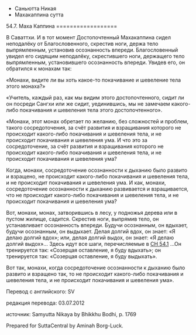 









* Саньютта Никая
* Махакаппина сутта


54\.7\. Маха Каппина
\=\=\=\=\=\=\=\=\=\=\=\=\=\=\=\=\=\=



В Саваттхи\. И в тот момент Достопочтенный Махакаппина сидел неподалёку от Благословенного, скрестив ноги, держа тело выпрямленным, установив осознанность впереди\. Благословенный увидел его сидящим неподалёку, скрестившего ноги, держащего тело выпрямленным, установившего осознанность впереди\. Увидев его, он обратился к монахам так:


«Монахи, видите ли вы хоть какое\-то покачивание и шевеление тела этого монаха?»


«Учитель, каждый раз, как мы видим этого достопочтенного, сидит ли он посреди Сангхи или же сидит, уединившись, мы не замечаем какого\-либо покачивания и шевеления тела этого достопочтенного»\.


«Монахи, этот монах обретает по желанию, без сложностей и проблем, такого сосредоточения, за счёт развития и взращивания которого не происходит какого\-либо покачивания и шевеления тела, и не происходит покачивания и шевеления ума\. И что это за сосредоточение, за счёт развития и взращивания которого не происходит какого\-либо покачивания и шевеления тела, и не происходит покачивания и шевеления ума?


Когда, монахи, сосредоточение осознанности к дыханию было развито и взращено, не происходит какого\-либо покачивания и шевеления тела, и не происходит покачивания и шевеления ума\. И как, монахи, сосредоточение осознанности к дыханию развивается и взращивается, что не происходит какого\-либо покачивания и шевеления тела, и не происходит покачивания и шевеления ума?


Вот, монахи, монах, затворившись в лесу, у подножья дерева или в пустом жилище, садится\. Скрестив ноги, выпрямив тело, он устанавливает осознанность впереди\. Будучи осознанным, он вдыхает, будучи осознанным, он выдыхает\. Делая долгий вдох, он знает: «Я делаю долгий вдох»; или, делая долгий выдох, он знает: «Я делаю долгий выдох»… Здесь идут все шаги, перечисляемые в [СН 54\.1](/sn54\.1/ru/sv) …Он тренируется так: «Созерцая оставление, я буду вдыхать»; он тренируется так: «Созерцая оставление, я буду выдыхать»\.


Вот так, монахи, когда сосредоточение осознанности к дыханию было развито и взращено так, то не происходит какого\-либо покачивания и шевеления тела, и не происходит покачивания и шевеления ума»\.



Перевод с английского: SV


редакция перевода: 03\.07\.2012


источник: Samyutta Nikaya by Bhikkhu Bodhi, p\. 1769


Prepared for SuttaCentral by Aminah Borg\-Luck\.






